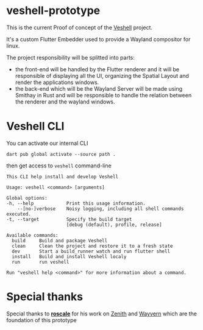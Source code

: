# veshell-prototype

This is the current Proof of concept of the [Veshell](https://github.com/free-explorers/veshell) project.

It's a custom Flutter Embedder used to provide a Wayland compositor for linux.

The project responsibility will be splitted into parts: 
- the front-end will be handled by the Flutter renderer and it will be responsible of displaying all the UI, organizing the Spatial Layout and render the applications windows.
- the back-end which will be the Wayland Server will be made using Smithay in Rust and will be responsible to handle the relation between the renderer and the wayland windows.

# Veshell CLI

You can activate our internal CLI

```shell
dart pub global activate --source path .
```

then get access to `veshell` command-line
```shell
This CLI help install and develop Veshell

Usage: veshell <command> [arguments]

Global options:
-h, --help            Print this usage information.
    --[no-]verbose    Noisy logging, including all shell commands executed.
-t, --target          Specify the build target
                      [debug (default), profile, release]

Available commands:
  build     Build and package Veshell
  clean     Clean the project and restore it to a fresh state
  dev       Start a build_runner watch and run flutter shell
  install   Build and install Veshell localy
  run       run veshell

Run "veshell help <command>" for more information about a command.
```

# Special thanks

Special thanks to [**roscale**](https://github.com/roscale) for his work on [Zenith](https://github.com/roscale/zenith) and [Wayvern](https://github.com/roscale/wayvern) which are the foundation of this prototype 
